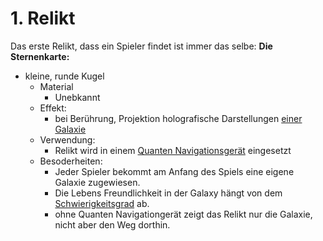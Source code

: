 # 1. Relikt
Das erste Relikt, dass ein Spieler findet ist immer das selbe:
 **Die Sternenkarte:** 
 - kleine, runde Kugel
	 - Material
		 - Unebkannt
	 - Effekt:
		- bei Berührung, Projektion holografische Darstellungen [einer Galaxie](User-Galaxy.md) 
	- Verwendung:
		- Relikt wird in einem [Quanten Navigationsgerät](Quanten-Navigation.md) eingesetzt
	- Besoderheiten:
		- Jeder Spieler bekommt am Anfang des Spiels eine eigene Galaxie zugewiesen. 
		- Die Lebens Freundlichkeit in der Galaxy hängt von dem [Schwierigkeitsgrad](Schwierigkeitsgrad) ab.
		- ohne Quanten Navigationgerät zeigt das Relikt nur die Galaxie, nicht aber den Weg dorthin.
		

